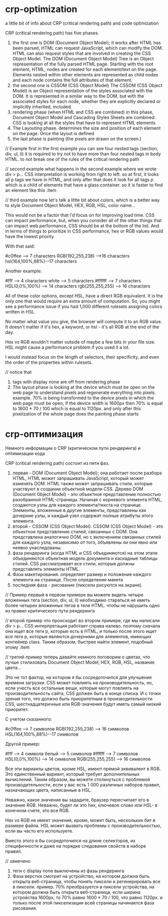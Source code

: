 # crp-optimization
a little bit of info about CRP (critical rendering path) and code optimization


CRP (critical rendering path) has five phases. 
1. the first one is DOM (Document Object Model);
it works after HTML has been parsed, HTML can request JavaScript, which can modify the DOM.  HTML can also request styles that are involved in creating the CSS Object Model.
The DOM (Document Object Model) Tree is an Object representation of the fully parsed HTML page. Starting with the root element, HTML, nodes are created for each element/text on the page. Elements nested within other elements are represented as child nodes and each node contains the full attributes of that element.
2. the second one is CSSOM (CSS Object Model)
The CSSOM (CSS Object Model) is an Object representation of the styles associated with the DOM. It is represented in a similar way to the DOM, but with the associated styles for each node, whether they are explicitly declared or implicitly inherited, included.
3. rendering phase (when HTML and CSS are combined)
in this phase, Document Object Model and Cascading Styles Sheets are combined. CSS is looking at all the styles that have to represent HTML elements
4. The Layouting phase. determines the size and position of each element on the page. Once the layout is defined
5. the last phase is painting (the pixels are drawn on the screen.)


// Example first
in the first example you can see four nested tags (section, div, ul, li)
it is required to try not to have more than four nested tags in body HTML. to not break one of the rules of the critical rendering path 




 // second example
 what happens in the second example where we wrote div > p...
 CSS interpretation is working from right to left. so at first, it looks all p tags we have in HTML, and only after that does it look for all tags p which is a child of elements that have a glass container. 
 so it is faster to find an element like this
 .item




 // third example
 now let's talk a little bit about colors, which is a better way to style Document Object Model, HEX, RGB, HSL, color name...

This would not be a factor that I'd focus on for improving load time.
CSS can impact performance, but, when you consider all of the other things that can impact web performance, CSS should be at the bottom of the list. And in terms of things to prioritize in CSS performance, hex or RGB values would have the lowest priority.

With that said:

#c0ffee --> 7 characters
RGB(192,255,238) -->16 characters
hsl(164,100%,88%)--17 characters

Another example:

#fff --> 4 characters
white --> 5 characters
#ffffff --> 7 characters
HSL(0,0%,100%) --> 14 characters
rgb(255,255,255) --> 16 characters

All of these color options, except HSL, have a direct RGB equivalent. It is the only one that would require an extra amount of computation. So, you might see a performance issue if you had 1,000 different rulesets assigning colors written in HSL.

No matter what value you give, the browser will compute it to an RGB value. It doesn't matter if it's hex, a keyword, or hsl - it's all RGB at the end of the day.


Hex vs RGB wouldn't matter outside of maybe a few bits in your file size. HSL might cause a performance problem if you used it a lot.

I would instead focus on the length of selectors, their specificity, and even the order of the properties within rulesets.




// notice that
1. tags with display none are off from rendering phase
2. The layout phase is looking at the device which must be open on the web page to understand pixels and regenerate everything into pixels.
example. 70% is being transformed to the device pixels in which the web page must be open, if the device width is 1600px then 70% is equal to 1600 * 70 / 100 which is equal to 1120px. and only after this pixelization of the whole page does the painting phase starts




# crp-оптимизация
Немного информации о CRP (критическом пути рендеринга) и оптимизации кода


CRP (critical rendering path) состоит из пяти фаз. 
1. первая - DOM (Document Object Model);
она работает после разбора HTML, HTML может запрашивать JavaScript, который может изменять DOM.  HTML также может запрашивать стили, которые участвуют в создании объектной модели CSS.
Дерево DOM (Document Object Model) - это объектное представление полностью разобранной HTML-страницы. Начиная с корневого элемента HTML, создаются узлы для каждого элемента/текста на странице. Элементы, вложенные в другие элементы, представлены как дочерние узлы, и каждый узел содержит полные атрибуты этого элемента.
2. второй - CSSOM (CSS Object Model).
CSSOM (CSS Object Model) - это объектное представление стилей, связанных с DOM. Она представлена аналогично DOM, но с включением связанных стилей для каждого узла, независимо от того, объявлены ли они явно или неявно унаследованы.
3. фаза рендеринга (когда HTML и CSS объединяются)
на этом этапе объединяются объектная модель документа и каскадные таблицы стилей. CSS рассматривает все стили, которые должны представлять элементы HTML.
4. Фаза макетирования. определяет размер и положение каждого элемента на странице. После определения макета
5. последняя фаза - рисование (пиксели рисуются на экране).


// Пример первый
в первом примере вы можете видеть четыре вложенных тега (section, div, ul, li)
необходимо стараться не иметь более четырех вложенных тегов в теле HTML. чтобы не нарушить одно из правил критического пути рендеринга 




 // второй пример
 что происходит во втором примере, где мы написали div > p...
 CSS интерпретация работает справа налево. поэтому сначала она ищет все теги p, которые есть в HTML, и только после этого ищет все теги p, которые являются дочерними для элементов, имеющих контейнер class. 
 Таким образом, быстрее найти элемент, подобный этому
 .item




 // третий пример
 теперь давайте немного поговорим о цветах, что лучше стилизовать Document Object Model, HEX, RGB, HSL, название цвета...

Это не тот фактор, на котором я бы сосредоточился для улучшения времени загрузки.
CSS может повлиять на производительность, но, если учесть все остальные вещи, которые могут повлиять на производительность сайта, CSS должен быть в конце списка. И с точки зрения того, что должно быть приоритетным в производительности CSS, шестнадцатеричные или RGB-значения будут иметь самый низкий приоритет.

С учетом сказанного:

#c0ffee --> 7 символов
RGB(192,255,238) --> 16 символов
HSL(164,100%,88%)--17 символов

Другой пример:

#fff --> 4 символа
белый --> 5 символов
#ffffff --> 7 символов
HSL(0,0%,100%) --> 14 символов
RGB(255,255,255) --> 16 символов

Все эти варианты цветов, кроме HSL, имеют прямой эквивалент в RGB. Это единственный вариант, который требует дополнительных вычислений. Таким образом, вы можете столкнуться с проблемой производительности, если у вас есть 1 000 различных наборов правил, назначающих цвета, написанные в HSL.

Неважно, какое значение вы зададите, браузер пересчитает его в значение RGB. Неважно, будет ли это hex, ключевое слово или HSL- в конечном счете, это все RGB.


Hex vs RGB не имеет значения, кроме, может быть, нескольких бит в размере файла. HSL может вызвать проблемы с производительностью, если вы часто его используете.

Вместо этого я бы сосредоточился на длине селекторов, их специфичности и даже на порядке следования свойств в наборе правил.




// замечено
1. теги с display none выключены из фазы рендеринга
2. Фаза верстки смотрит на устройство, на котором должна быть открыта веб-страница, чтобы понять пиксели и регенерировать все в пиксели.
пример. 70% преобразуется в пиксели устройства, на котором должна быть открыта веб-страница, если ширина устройства 1600px, то 70% равно 1600 * 70 / 100, что равно 1120px. и только после этой пикселизации всей страницы начинается фаза рисования.